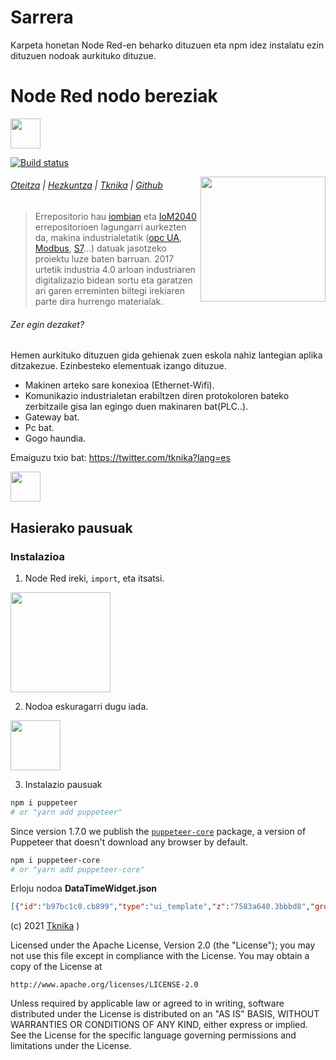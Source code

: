

# Sarrera

Karpeta honetan Node Red-en beharko dituzuen eta npm idez instalatu ezin dituzuen nodoak aurkituko dituzue.

# Node Red nodo bereziak

<img src="https://github.com/favicon.ico" width="48">


<!-- [START badges] -->

[![Build status](https://github.com/puppeteer/puppeteer/workflows/run-checks/badge.svg)](https://github.com/puppeteer/puppeteer/actions?query=workflow%3Arun-checks) 

<!-- [END badges] -->

<img src="https://i.ibb.co/Jc1yCwM/oteitza-logo.png" height="200" align="right">

###### [Oteitza](http://www.oteitzalp.eus/) | [Hezkuntza](http://www.oteitzalp.eus/eu/hezkuntza) | [Tknika](http://www.oteitzalp.eus/eu/hezkuntza) | [Github](https://github.com/Tknika)

> Errepositorio hau [iombian](https://github.com/Tknika/iombian) eta [IoM2040](https://github.com/Tknika/iom2040) errepositorioen lagungarri aurkezten da, makina industrialetatik ([opc UA](https://opcfoundation.org/about/opc-technologies/opc-ua/), [Modbus](https://modbus.org/), [S7](https://wiki.wireshark.org/S7comm)...) datuak jasotzeko proiektu luze baten barruan. 2017 urtetik industria 4.0 arloan industriaren digitalizazio bidean sortu eta garatzen ari garen erreminten biltegi irekiaren parte dira hurrengo materialak.

<!-- [START usecases] -->

###### Zer egin dezaket?

Hemen aurkituko dituzuen gida gehienak zuen eskola nahiz lantegian aplika ditzakezue. Ezinbesteko elementuak izango dituzue.

- Makinen arteko sare konexioa (Ethernet-Wifi).
- Komunikazio industrialetan erabiltzen diren protokoloren bateko zerbitzaile gisa lan egingo duen makinaren bat(PLC..).
- Gateway bat.
- Pc bat.
- Gogo haundia.
<!-- [END usecases] -->

Emaiguzu txio bat: https://twitter.com/tknika?lang=es

<!-- [START getstarted] -->

<img src="https://github.com/favicon.ico" width="48">

## Hasierako pausuak

### Instalazioa

1. Node Red ireki,  `import`, eta itsatsi.

<img src="https://i.ibb.co/0G03zw7/inportatu.png" width="160" height="160" align="center">

2. Nodoa eskuragarri dugu iada.

<img src="https://i.ibb.co/fNYWVJd/erloju-nodoa.png" width="80"  align="center">


3. Instalazio pausuak

```bash
npm i puppeteer
# or "yarn add puppeteer"
```



Since version 1.7.0 we publish the [`puppeteer-core`](https://www.npmjs.com/package/puppeteer-core) package,
a version of Puppeteer that doesn't download any browser by default.

```bash
npm i puppeteer-core
# or "yarn add puppeteer-core"
```

Erloju nodoa **DataTimeWidget.json**

```json
[{"id":"b97bc1c0.cb899","type":"ui_template","z":"7583a640.3bbbd8","group":"c982fbb8.1deb38","name":"Clock Toolbar","order":2,"width":"0","height":"0","format":"<script id=\"titleScript\" type=\"text/javascript\">\n\n$(function() {\n    if($('.md-toolbar-tools').length != 0){\n        loadClock();\n    }else setTimeout(loadClock, 500)\n});\n\nfunction loadClock(){\n    $('#clock').remove();\n    var toolbar = $('.md-toolbar-tools');\n    \n    var div = $('<div/>');\n    var p = $('<p/ id=\"clock\">');\n    \n    div.append(p);\n    div[0].style.margin = '5px 5px 5px auto';\n    toolbar.append(div);\n\n    function displayTitle(lh) {\n        p.text(lh); \n    }\n    \n    function upTime() {\n        var d = new Date();\n        p.text(d.toLocaleString());\n    }\n\n    if(document.clockInterval){ \n            clearInterval(document.clockInterval);\n            document.clockInterval = null;\n    }\n        \n    document.clockInterval = setInterval(upTime,1000);\n}\n\n</script>","storeOutMessages":false,"fwdInMessages":false,"templateScope":"global","x":420,"y":80,"wires":[[]]},{"id":"c982fbb8.1deb38","type":"ui_group","z":"","name":"hidden_group","tab":"7c447e96.4b96a","disp":false,"width":"6","collapse":false},{"id":"7c447e96.4b96a","type":"ui_tab","z":"","name":"Zooland Sys","icon":"home","order":1,"disabled":false,"hidden":false}]

```





(c) 2021 [Tknika](https://tknika.eus/) )

Licensed under the Apache License, Version 2.0 (the "License");
you may not use this file except in compliance with the License.
You may obtain a copy of the License at

    http://www.apache.org/licenses/LICENSE-2.0

Unless required by applicable law or agreed to in writing, software
distributed under the License is distributed on an "AS IS" BASIS,
WITHOUT WARRANTIES OR CONDITIONS OF ANY KIND, either express or implied.
See the License for the specific language governing permissions and
limitations under the License.
